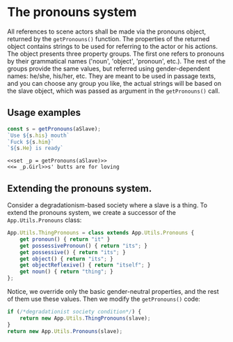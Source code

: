 # The pronouns system #
All references to scene actors shall be made via the pronouns object, returned by the `getPronouns()` function. The properties of the returned object contains strings to be used for referring to the actor or his actions. The object presents three property groups. The first one refers to pronouns by their grammatical names ('noun', 'object', 'pronoun', etc.). The rest of the groups provide the same values, but referred using gender-dependent names: he/she, his/her, etc. They are meant to be used in passage texts, and you can choose any group you like, the actual strings will be based on the slave object, which was passed as argument in the `getPronouns()` call.

## Usage examples ##

```js
const s = getPronouns(aSlave);
`Use ${s.his} mouth`
`Fuck ${s.him}`
`${s.He} is ready`
```

```
<<set _p = getPronouns(aSlave)>>
<<= _p.Girl>>s' butts are for loving
```

## Extending the pronouns system. ##

Consider a degradationism-based society where a slave is a thing. To extend the pronouns system, we create a successor of the `App.Utils.Pronouns` class:

```js
App.Utils.ThingPronouns = class extends App.Utils.Pronouns {
	get pronoun() { return "it" }
	get possessivePronoun() { return "its"; }
	get possessive() { return "its"; }
	get object() { return "its"; }
	get objectReflexive() { return "itself"; }
	get noun() { return "thing"; }
};
```
Notice, we override only the basic gender-neutral properties, and the rest of them use these values. Then we modify the `getPronouns()` code:

```js
if (/*degradationist society condition*/) {
	return new App.Utils.ThingPronouns(slave);
}
return new App.Utils.Pronouns(slave);
```
